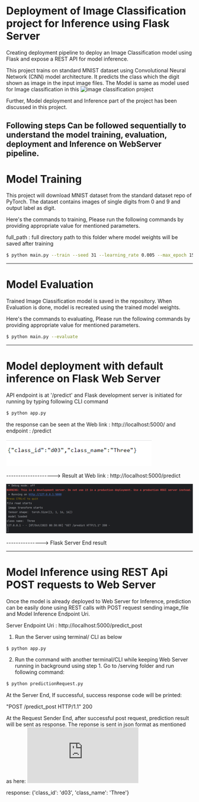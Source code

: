 # Deployment of Image Classification project for Inference using Flask Server
Creating deployment pipeline to deploy an Image Classification model using Flask and expose a REST API for model inference.

This project trains on standard MNIST dataset using Convolutional Neural Network (CNN) model architecture. It predicts the class which the digit shown as image in the input image files.
The Model is same as model used for Image classification in this ![image classification project](https://github.com/joshir199/Image-Classification-Using-CNN-PyTorch-project)

Further, Model deployment and Inference part of the project has been discussed in this project.

Following steps Can be followed sequentially to understand the model training, evaluation, deployment and Inference on WebServer pipeline.
----------------------------------------------
# Model Training

This project will download MNIST dataset from the standard dataset repo of PyTorch.
The dataset contains images of single digits from 0 and 9 and output label as digit.

Here's the commands to training, Please run the following commands by providing appropriate value for mentioned parameters.

full_path : full directory path to this folder where model weights will be saved after training
```bash
$ python main.py --train --seed 31 --learning_rate 0.005 --max_epoch 15
```

************************************************
# Model Evaluation
Trained Image Classification model is saved in the repository. When Evaluation is done, model is recreated using the trained model weights.

Here's the commands to evaluating, Please run the following commands by providing appropriate value for mentioned parameters.

```bash
$ python main.py --evaluate
```
**************************************************
# Model deployment with default inference on Flask Web Server

API endpoint is at '/predict' and Flask development server is initiated for running by typing following CLI command

```bash
$ python app.py
```
the response can be seen at the Web link : http://localhost:5000/ and endpoint : /predict

![Result at Web link ](https://github.com/joshir199/Deployment-of-Image-Classification-project-for-Inference/blob/main/images/Flask_server_output.png)

--------------------> Result at Web link : http://localhost:5000/predict


![](https://github.com/joshir199/Deployment-of-Image-Classification-project-for-Inference/blob/main/images/server_success_http_response.png)

---------------> Flask Server End result
*****************************************************
# Model Inference using REST Api POST requests to Web Server

Once the model is already deployed to Web Server for Inference, prediction can be easily done using REST calls with POST request sending image_file and Model Inference Endpoint Uri.

Server Endpoint Uri : http://localhost:5000/predict_post

1. Run the Server using terminal/ CLI as below
```bash
$ python app.py
```


2. Run the command with another terminal/CLI while keeping Web Server running in background using step 1.
   Go to /serving folder and run following command:
```bash
$ python predictionRequest.py
```

At the Server End, If successful, success response code will be printed:

 "POST /predict_post HTTP/1.1" 200

At the Request Sender End, after successful post request, prediction result will be sent as response.
The reponse is sent in json format as mentioned as here: ![ json format for result](https://github.com/joshir199/Deployment-of-Image-Classification-project-for-Inference/blob/main/serving/digits_class_index.json)
  
  response:  {'class_id': 'd03', 'class_name': 'Three'}
